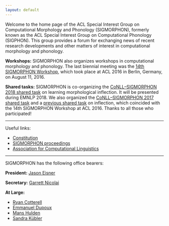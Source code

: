 ```yaml
---
layout: default
---
```


Welcome to the home page of the ACL Special Interest Group on Computational Morphology and Phonology (SIGMORPHON), formerly known as the ACL Special Interest Group on Computational Phonology (SIGPHON). This group provides a forum for exchanging news of recent research developments and other matters of interest in computational morphology and phonology.

**Workshops:** SIGMORPHON also organizes workshops in computational morphology and phonology. The last biennial meeting was the [14th SIGMORPHON Workshop](http://www.ling.ohio-state.edu/sigmorphon/), which took place at ACL 2016 in Berlin, Germany, on August 11, 2016.

**Shared tasks:** SIGMORPHON is co-organizing the [CoNLL–SIGMORPHON 2018 shared task](sharedtasks/2018) on learning morphological inflection. It will be presented during EMNLP 2018. We also organized the [CoNLL–SIGMORPHON 2017 shared task](sharedtasks/2017) and a [previous shared task](sharedtasks/2016) on inflection, which coincided with the 14th SIGMORPHON Workshop at ACL 2016. Thanks to all those who participated!

---

Useful links:

- [Constitution](constitution/)
- [SIGMORPHON proceedings](http://aclweb.org/anthology/sigmorphon.html)
- [Association for Computational Linguistics](https://www.aclweb.org/portal/)

---

SIGMORPHON has the following office bearers:

**President:**  [Jason Eisner](http://www.cs.jhu.edu/~jason/)

**Secretary:** [Garrett Nicolai](https://webdocs.cs.ualberta.ca/~nicolai/)

**At Large:**
* [Ryan Cotterell](https://ryancotterell.github.io)
* [Emmanuel Dupoux](http://www.lscp.net/persons/dupoux/) 
* [Mans Hulden](http://verbs.colorado.edu/~mahu0110/) 
* [Sandra Kübler](http://cl.indiana.edu/~skuebler/)

